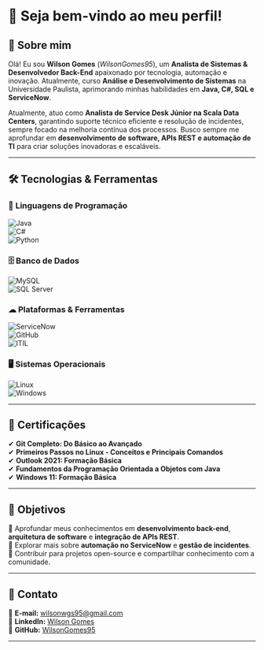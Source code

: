 # 👋 Seja bem-vindo ao meu perfil!  

## 🚀 Sobre mim  

Olá! Eu sou **Wilson Gomes** (_WilsonGomes95_), um **Analista de Sistemas & Desenvolvedor Back-End** apaixonado por tecnologia, automação e inovação. Atualmente, curso **Análise e Desenvolvimento de Sistemas** na Universidade Paulista, aprimorando minhas habilidades em **Java, C#, SQL e ServiceNow**.  

Atualmente, atuo como **Analista de Service Desk Júnior na Scala Data Centers**, garantindo suporte técnico eficiente e resolução de incidentes, sempre focado na melhoria contínua dos processos. Busco sempre me aprofundar em **desenvolvimento de software, APIs REST e automação de TI** para criar soluções inovadoras e escaláveis.  

---

## 🛠️ Tecnologias & Ferramentas  

### 🔹 **Linguagens de Programação**  
![Java](https://img.shields.io/badge/Java-ED8B00?style=for-the-badge&logo=java&logoColor=white)  
![C#](https://img.shields.io/badge/C%23-239120?style=for-the-badge&logo=c-sharp&logoColor=white)  
![Python](https://img.shields.io/badge/Python-3776AB?style=for-the-badge&logo=python&logoColor=white)  

### 🗄️ **Banco de Dados**  
![MySQL](https://img.shields.io/badge/MySQL-4479A1?style=for-the-badge&logo=mysql&logoColor=white)  
![SQL Server](https://img.shields.io/badge/Microsoft%20SQL%20Server-CC2927?style=for-the-badge&logo=microsoft-sql-server&logoColor=white)  

### ☁ **Plataformas & Ferramentas**  
![ServiceNow](https://img.shields.io/badge/ServiceNow-0D1117?style=for-the-badge&logo=servicenow&logoColor=white)  
![GitHub](https://img.shields.io/badge/GitHub-181717?style=for-the-badge&logo=github&logoColor=white)  
![ITIL](https://img.shields.io/badge/ITIL-0078D6?style=for-the-badge&logo=itil&logoColor=white)  

### 🖥️ **Sistemas Operacionais**  
![Linux](https://img.shields.io/badge/Linux-FCC624?style=for-the-badge&logo=linux&logoColor=black)  
![Windows](https://img.shields.io/badge/Windows-0078D6?style=for-the-badge&logo=windows&logoColor=white)  

---

## 📜 Certificações  

✔ **Git Completo: Do Básico ao Avançado**  
✔ **Primeiros Passos no Linux - Conceitos e Principais Comandos**  
✔ **Outlook 2021: Formação Básica**  
✔ **Fundamentos da Programação Orientada a Objetos com Java**  
✔ **Windows 11: Formação Básica**  

---

## 🎯 Objetivos  

🔹 Aprofundar meus conhecimentos em **desenvolvimento back-end**, **arquitetura de software** e **integração de APIs REST**.  
🔹 Explorar mais sobre **automação no ServiceNow** e **gestão de incidentes**.  
🔹 Contribuir para projetos open-source e compartilhar conhecimento com a comunidade.  

---

## 🔗 Contato  

📧 **E-mail:** wilsonwgs95@gmail.com  
🔗 **LinkedIn:** [Wilson Gomes](https://www.linkedin.com/in/wilson-gomes-b37328185/)  
🐙 **GitHub:** [WilsonGomes95](https://github.com/WilsonGomes95)  

---
